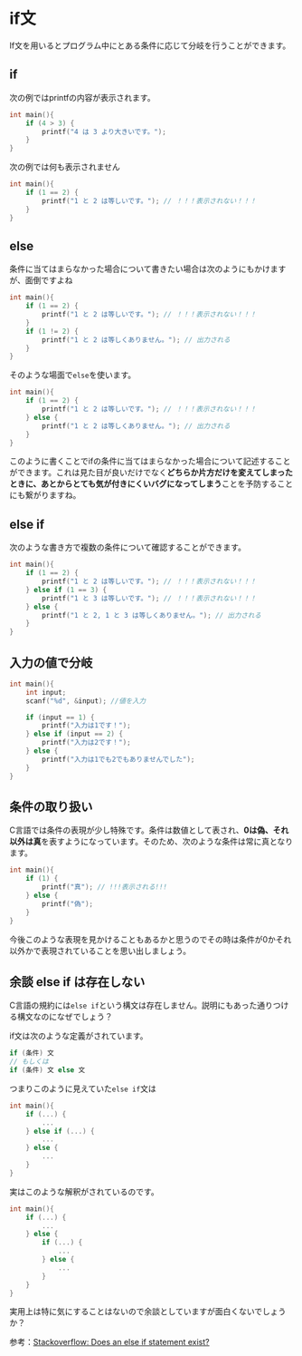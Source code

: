 # if文
If文を用いるとプログラム中にとある条件に応じて分岐を行うことができます。

## if
次の例ではprintfの内容が表示されます。

```c
int main(){
    if (4 > 3) {
        printf("4 は 3 より大きいです。");
    }
}
```

次の例では何も表示されません

```c
int main(){
    if (1 == 2) {
        printf("1 と 2 は等しいです。"); // ！！！表示されない！！！
    }
}
```

## else
条件に当てはまらなかった場合について書きたい場合は次のようにもかけますが、面倒ですよね

```c
int main(){
    if (1 == 2) {
        printf("1 と 2 は等しいです。"); // ！！！表示されない！！！
    }
    if (1 != 2) {
        printf("1 と 2 は等しくありません。"); // 出力される
    }
}
```

そのような場面で`else`を使います。

```c
int main(){
    if (1 == 2) {
        printf("1 と 2 は等しいです。"); // ！！！表示されない！！！
    } else {
        printf("1 と 2 は等しくありません。"); // 出力される
    }
}
```

このように書くことでifの条件に当てはまらなかった場合について記述することができます。これは見た目が良いだけでなく**どちらか片方だけを変えてしまったときに、あとからとても気が付きにくいバグになってしまう**ことを予防することにも繋がりますね。

## else if
次のような書き方で複数の条件について確認することができます。

```c
int main(){
    if (1 == 2) {
        printf("1 と 2 は等しいです。"); // ！！！表示されない！！！
    } else if (1 == 3) {
        printf("1 と 3 は等しいです。"); // ！！！表示されない！！！
    } else {
        printf("1 と 2, 1 と 3 は等しくありません。"); // 出力される
    }
}
```

## 入力の値で分岐
```c
int main(){
    int input;
    scanf("%d", &input); //値を入力

    if (input == 1) {
        printf("入力は1です！");
    } else if (input == 2) {
        printf("入力は2です！");
    } else {
        printf("入力は1でも2でもありませんでした");
    }
}
```

## 条件の取り扱い
C言語では条件の表現が少し特殊です。条件は数値として表され、**0は偽、それ以外は真**を表すようになっています。そのため、次のような条件は常に真となります。

```c
int main(){
    if (1) {
        printf("真"); // !!!表示される!!!
    } else {
        printf("偽");
    }
}
```

今後このような表現を見かけることもあるかと思うのでその時は条件が0かそれ以外かで表現されていることを思い出しましょう。

## 余談 else if は存在しない
C言語の規約には`else if`という構文は存在しません。説明にもあった通りつける構文なのになぜでしょう？

if文は次のような定義がされています。
```c
if (条件) 文
// もしくは
if (条件) 文 else 文
```

つまりこのように見えていた`else if`文は

```c
int main(){
    if (...) {
        ...
    } else if (...) {
        ...
    } else {
        ...
    }
}
```

実はこのような解釈がされているのです。

```c
int main(){
    if (...) {
        ...
    } else {
        if (...) {
            ...
        } else {
            ...
        }
    }
}
```

実用上は特に気にすることはないので余談としていますが面白くないでしょうか？

参考：[Stackoverflow: Does an else if statement exist?](https://stackoverflow.com/questions/37024948/does-an-else-if-statement-exist)